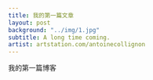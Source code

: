 ```yaml
---
title: 我的第一篇文章
layout: post
background: "../img/1.jpg"
subtitle: A long time coming.
artist: artstation.com/antoinecollignon
---
```

我的第一篇博客